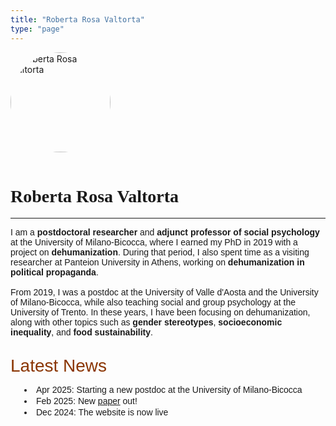 ```yaml
---
title: "Roberta Rosa Valtorta"
type: "page"
---
```


<div style="text-align: left; margin-bottom: 2rem;">
  <img src="/picture.jpeg" alt="Roberta Rosa Valtorta" style="width:160px; border-radius: 50%; margin-bottom: 1rem;">
  <h1 style="font-family: Red Hat Text;">Roberta Rosa Valtorta</h1>

  <!-- social icons -->

---
<p style="font-family: 'Red Hat Text', sans-serif;">
  I am a <strong>postdoctoral researcher</strong> and <strong>adjunct professor of social psychology</strong> at the University of Milano-Bicocca, where I earned my PhD in 2019 with a project on <strong>dehumanization</strong>. During that period, I also spent time as a visiting researcher at Panteion University in Athens, working on <strong>dehumanization in political propaganda</strong>.
  <br><br> 
  From 2019, I was a postdoc at the University of Valle d'Aosta and the University of Milano-Bicocca, while also teaching social and group psychology at the University of Trento. In these years, I have been focusing on dehumanization, along with other topics such as <strong>gender stereotypes</strong>, <strong>socioeconomic inequality</strong>, and <strong>food sustainability</strong>.
  <br><br>
</p>

<span style="color: #8A3502; font-family: 'Red Hat Text', sans-serif; font-size: 28px;">Latest News</span>

<style>
  .news-list {
    font-family: 'Red Hat Text', sans-serif;
    color: var(--primary);
    padding-left: 30px;
    list-style-position: inside;
  }

  .news-list li {
    color: var(--tertiary);
    margin-top: 2px;
    padding-left: 0px; 
    list-style-type: disc;
    text-indent: -8px;
  }
</style>

<ul class="news-list">
  <li>Apr 2025: Starting a new postdoc at the University of Milano-Bicocca</li>
  <li>Feb 2025: New <a href="publications/identity-and-inequality/">paper</a> out!</li>
  <li>Dec 2024: The website is now live</li>
</ul>

